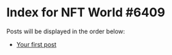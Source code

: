 # Index for NFT World #6409
Posts will be displayed in the order below:

- [Your first post](./001-first.md)

